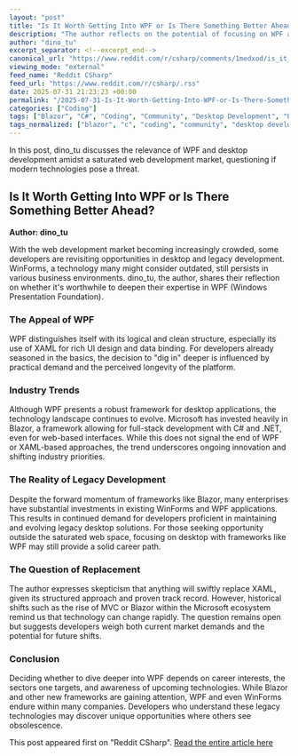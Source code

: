 ```yaml
---
layout: "post"
title: "Is It Worth Getting Into WPF or Is There Something Better Ahead?"
description: "The author reflects on the potential of focusing on WPF and desktop development as the web market becomes saturated. They question whether investing time in WPF is wise or if emerging technologies like Blazor might replace it. Discussion centers around the continued use of WinForms and the logical structure of XAML."
author: "dino_tu"
excerpt_separator: <!--excerpt_end-->
canonical_url: "https://www.reddit.com/r/csharp/comments/1medxod/is_it_worth_getting_into_wpf_or_is_something/"
viewing_mode: "external"
feed_name: "Reddit CSharp"
feed_url: "https://www.reddit.com/r/csharp/.rss"
date: 2025-07-31 21:23:23 +00:00
permalink: "/2025-07-31-Is-It-Worth-Getting-Into-WPF-or-Is-There-Something-Better-Ahead.html"
categories: ["Coding"]
tags: ["Blazor", "C#", "Coding", "Community", "Desktop Development", "Legacy Systems", "Microsoft", "MVC", "Web Development", "WinForms", "WPF", "XAML"]
tags_normalized: ["blazor", "c", "coding", "community", "desktop development", "legacy systems", "microsoft", "mvc", "web development", "winforms", "wpf", "xaml"]
---
```


In this post, dino_tu discusses the relevance of WPF and desktop development amidst a saturated web development market, questioning if modern technologies pose a threat.<!--excerpt_end-->

## Is It Worth Getting Into WPF or Is There Something Better Ahead?

**Author: dino_tu**

With the web development market becoming increasingly crowded, some developers are revisiting opportunities in desktop and legacy development. WinForms, a technology many might consider outdated, still persists in various business environments. dino_tu, the author, shares their reflection on whether it's worthwhile to deepen their expertise in WPF (Windows Presentation Foundation).

### The Appeal of WPF

WPF distinguishes itself with its logical and clean structure, especially its use of XAML for rich UI design and data binding. For developers already seasoned in the basics, the decision to "dig in" deeper is influenced by practical demand and the perceived longevity of the platform.

### Industry Trends

Although WPF presents a robust framework for desktop applications, the technology landscape continues to evolve. Microsoft has invested heavily in Blazor, a framework allowing for full-stack development with C# and .NET, even for web-based interfaces. While this does not signal the end of WPF or XAML-based approaches, the trend underscores ongoing innovation and shifting industry priorities.

### The Reality of Legacy Development

Despite the forward momentum of frameworks like Blazor, many enterprises have substantial investments in existing WinForms and WPF applications. This results in continued demand for developers proficient in maintaining and evolving legacy desktop solutions. For those seeking opportunity outside the saturated web space, focusing on desktop with frameworks like WPF may still provide a solid career path.

### The Question of Replacement

The author expresses skepticism that anything will swiftly replace XAML, given its structured approach and proven track record. However, historical shifts such as the rise of MVC or Blazor within the Microsoft ecosystem remind us that technology can change rapidly. The question remains open but suggests developers weigh both current market demands and the potential for future shifts.

### Conclusion

Deciding whether to dive deeper into WPF depends on career interests, the sectors one targets, and awareness of upcoming technologies. While Blazor and other new frameworks are gaining attention, WPF and even WinForms endure within many companies. Developers who understand these legacy technologies may discover unique opportunities where others see obsolescence.

This post appeared first on "Reddit CSharp". [Read the entire article here](https://www.reddit.com/r/csharp/comments/1medxod/is_it_worth_getting_into_wpf_or_is_something/)
